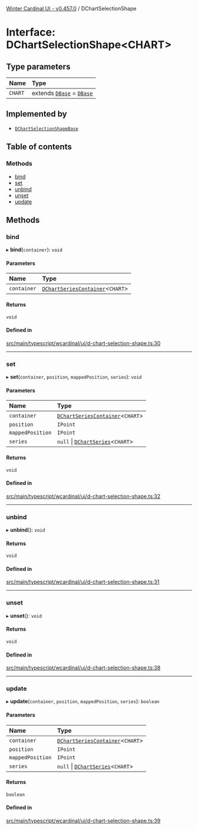 [Winter Cardinal UI - v0.457.0](../index.md) / DChartSelectionShape

# Interface: DChartSelectionShape\<CHART\>

## Type parameters

| Name | Type |
| :------ | :------ |
| `CHART` | extends [`DBase`](../classes/DBase.md) = [`DBase`](../classes/DBase.md) |

## Implemented by

- [`DChartSelectionShapeBase`](../classes/DChartSelectionShapeBase.md)

## Table of contents

### Methods

- [bind](DChartSelectionShape.md#bind)
- [set](DChartSelectionShape.md#set)
- [unbind](DChartSelectionShape.md#unbind)
- [unset](DChartSelectionShape.md#unset)
- [update](DChartSelectionShape.md#update)

## Methods

### bind

▸ **bind**(`container`): `void`

#### Parameters

| Name | Type |
| :------ | :------ |
| `container` | [`DChartSeriesContainer`](DChartSeriesContainer.md)\<`CHART`\> |

#### Returns

`void`

#### Defined in

[src/main/typescript/wcardinal/ui/d-chart-selection-shape.ts:30](https://github.com/winter-cardinal/winter-cardinal-ui/blob/v0.457.0/src/main/typescript/wcardinal/ui/d-chart-selection-shape.ts#L30)

___

### set

▸ **set**(`container`, `position`, `mappedPosition`, `series`): `void`

#### Parameters

| Name | Type |
| :------ | :------ |
| `container` | [`DChartSeriesContainer`](DChartSeriesContainer.md)\<`CHART`\> |
| `position` | `IPoint` |
| `mappedPosition` | `IPoint` |
| `series` | ``null`` \| [`DChartSeries`](DChartSeries.md)\<`CHART`\> |

#### Returns

`void`

#### Defined in

[src/main/typescript/wcardinal/ui/d-chart-selection-shape.ts:32](https://github.com/winter-cardinal/winter-cardinal-ui/blob/v0.457.0/src/main/typescript/wcardinal/ui/d-chart-selection-shape.ts#L32)

___

### unbind

▸ **unbind**(): `void`

#### Returns

`void`

#### Defined in

[src/main/typescript/wcardinal/ui/d-chart-selection-shape.ts:31](https://github.com/winter-cardinal/winter-cardinal-ui/blob/v0.457.0/src/main/typescript/wcardinal/ui/d-chart-selection-shape.ts#L31)

___

### unset

▸ **unset**(): `void`

#### Returns

`void`

#### Defined in

[src/main/typescript/wcardinal/ui/d-chart-selection-shape.ts:38](https://github.com/winter-cardinal/winter-cardinal-ui/blob/v0.457.0/src/main/typescript/wcardinal/ui/d-chart-selection-shape.ts#L38)

___

### update

▸ **update**(`container`, `position`, `mappedPosition`, `series`): `boolean`

#### Parameters

| Name | Type |
| :------ | :------ |
| `container` | [`DChartSeriesContainer`](DChartSeriesContainer.md)\<`CHART`\> |
| `position` | `IPoint` |
| `mappedPosition` | `IPoint` |
| `series` | ``null`` \| [`DChartSeries`](DChartSeries.md)\<`CHART`\> |

#### Returns

`boolean`

#### Defined in

[src/main/typescript/wcardinal/ui/d-chart-selection-shape.ts:39](https://github.com/winter-cardinal/winter-cardinal-ui/blob/v0.457.0/src/main/typescript/wcardinal/ui/d-chart-selection-shape.ts#L39)
